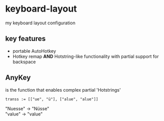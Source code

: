 keyboard-layout
===============

my keyboard layout configuration

key features
------------

* portable AutoHotkey
* Hotkey remap <b>AND</b> Hotstring-like functionality with partial support for backspace

AnyKey
------

is the function that enables complex partial 'Hotstrings'

    transs := [["ue", "ü"], ["alue", "alue"]]

"Nuesse" -> "Nüsse"<br/>
"value" -> "value"
